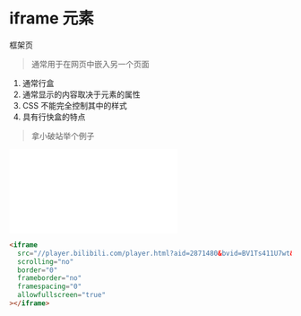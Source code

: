 # iframe 元素

框架页

> 通常用于在网页中嵌入另一个页面

1. 通常行盒
2. 通常显示的内容取决于元素的属性
3. CSS 不能完全控制其中的样式
4. 具有行快盒的特点

> 拿小破站举个例子

<iframe src="//player.bilibili.com/player.html?aid=2871480&bvid=BV1Ts411U7wt&cid=4486145&page=1" scrolling="no" border="0" frameborder="no" framespacing="0" allowfullscreen="true"></iframe>

```html
<iframe
  src="//player.bilibili.com/player.html?aid=2871480&bvid=BV1Ts411U7wt&cid=4486145&page=1"
  scrolling="no"
  border="0"
  frameborder="no"
  framespacing="0"
  allowfullscreen="true"
></iframe>
```
